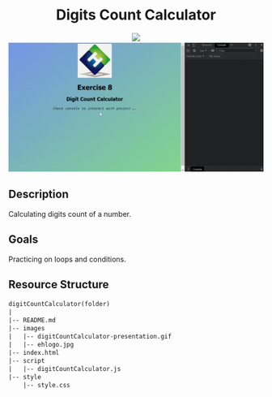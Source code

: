 <div align=center>
	<h1>Digits Count Calculator</h1>
</div>

<div align="center">
	<a href="https://ehkarabas.github.io/js-exercises/interactiveJSexercises/digitCountCalculator/">
		<img src="https://img.shields.io/badge/live-%23.svg?&style=for-the-badge&logo=www&logoColor=white%22&color=black">
	</a>
	<br>
	<img src="./images/digitCountCalculator-presentation.gif"/>
</div>

## Description

Calculating digits count of a number. 

## Goals

Practicing on loops and conditions.


## Resource Structure 

```
digitCountCalculator(folder)
|
|-- README.md
|-- images
|   |-- digitCountCalculator-presentation.gif
|   |-- ehlogo.jpg
|-- index.html
|-- script
|   |-- digitCountCalculator.js
|-- style
    |-- style.css
```


